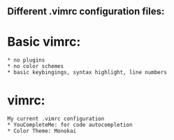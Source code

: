 ## Different .vimrc configuration files:

# Basic vimrc:
	* no plugins
	* no color schemes
	* basic keybingings, syntax highlight, line numbers

# vimrc:
	My current .vimrc configuration
	* YouCompleteMe: for code autocompletion
	* Color Theme: Monokai
